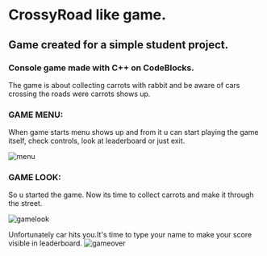 # CrossyRoad like game. <br />

## Game created for a simple student project.
### Console game made with C++ on CodeBlocks.<br />
The game is about collecting carrots with rabbit and be aware of cars crossing the roads were carrots shows up.

### GAME MENU: <br />
When game starts menu shows up and from it u can start playing the game itself, check controls, look at leaderboard or just exit.

![menu](https://github.com/numbhehe/GAME-CrossyRoadLike/assets/147411841/14a366a1-15d5-482c-b4b0-4b9bd1e38779)

### GAME LOOK: <br />
So u started the game. Now its time to collect carrots and make it through the street.

![gamelook](https://github.com/numbhehe/GAME-CrossyRoadLike/assets/147411841/e6530131-0bf5-435f-815d-36e88bb36037)

Unfortunately car hits you.It's time to type your name to make your score visible in leaderboard.
![gameover](https://github.com/numbhehe/GAME-CrossyRoadLike/assets/147411841/848ceedf-4f3c-42c5-8121-f1dd23a14480)
